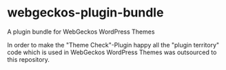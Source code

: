 # webgeckos-plugin-bundle
A plugin bundle for WebGeckos WordPress Themes

In order to make the "Theme Check"-Plugin happy all the "plugin territory" code which is used in WebGeckos WordPress Themes was outsourced to this repository.
